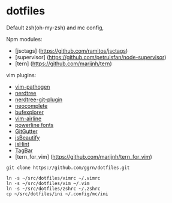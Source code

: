 # dotfiles
Default zsh(oh-my-zsh) and mc config, 

Npm modules:
- [jsctags] (https://github.com/ramitos/jsctags)
- [supervisor] (https://github.com/petruisfan/node-supervisor)
- [tern] (https://github.com/marijnh/tern)

vim plugins:
- [vim-pathogen](https://github.com/tpope/vim-pathogen)
- [nerdtree](https://github.com/scrooloose/nerdtree)
- [nerdtree-git-plugin](https://github.com/Xuyuanp/nerdtree-git-plugin)
- [neocomplete](https://github.com/Shougo/neocomplete.vim)
- [bufexplorer](https://github.com/jlanzarotta/bufexplorer)
- [vim-airline](https://github.com/bling/vim-airline)
- [powerline fonts](https://github.com/powerline/fonts)
- [GitGutter](https://github.com/airblade/vim-gitgutter)
- [jsBeautify](https://github.com/maksimr/vim-jsbeautify)
- [jsHint](https://github.com/Shutnik/jshint2.vim)
- [TagBar](https://github.com/majutsushi/tagbar)
- [tern_for_vim] (https://github.com/marijnh/tern_for_vim)

```
git clone https://github.com/ggrn/dotfiles.git

ln -s ~/src/dotfiles/vimrc ~/.vimrc
ln -s ~/src/dotfiles/vim ~/.vim
ln -s ~/src/dotfiles/zshrc ~/.zshrc
cp ~/src/dotfiles/ini ~/.config/mc/ini
```
